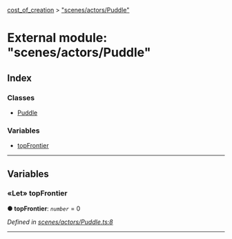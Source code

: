[cost_of_creation](../README.md) > ["scenes/actors/Puddle"](../modules/_scenes_actors_puddle_.md)



# External module: "scenes/actors/Puddle"

## Index

### Classes

* [Puddle](../classes/_scenes_actors_puddle_.puddle.md)


### Variables

* [topFrontier](_scenes_actors_puddle_.md#topfrontier)



---
## Variables
<a id="topfrontier"></a>

### «Let» topFrontier

**●  topFrontier**:  *`number`*  = 0

*Defined in [scenes/actors/Puddle.ts:8](https://github.com/codeartisticninja/cost_of_creation/blob/HEAD/src/script/_classes/scenes/actors/Puddle.ts#L8)*





___


